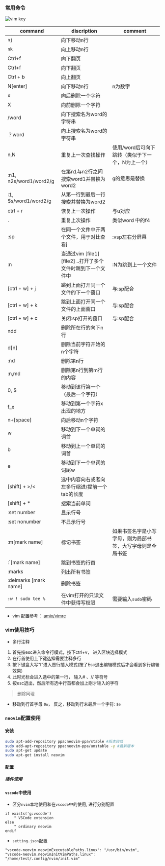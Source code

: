 ### 常用命令
![vim key](vim_key.png)

| command | discription | comment|
|------|----------|---------|
|`nj`| 向下移动n行|
|`nk`| 向上移动n行|
|Ctrl+f| 向下翻页|
|Ctrl+f| 向下翻页|
| Ctrl + b | 向上翻页|
| N[enter] | 向下移动n行| n为数字|
| x | 向后删除一个字符|
| X | 向前删除一个字符|
| /word | 向下搜索名为word的字符串 | 
| ？word | 向上搜索名为word的字符串|
| n,N | 重复上一次查找操作 | 使用/word后可向下跳转（类似于下一个，N为上一个）
| :n1, n2s/word1/word2/g | 在第n1与n2行之间搜索word1并替换为word2| g的意思是替换
|:1, $s/word1/word2/g |从第一行到最后一行搜索并替换为word2
| ctrl + r |恢复上一次操作 | 与u对应
| . | 重复上次操作 | 类似word 中的f4|
| :sp | 在同一个文件中开两个文件，用于对比查看j|:vsp左右分屏幕
|:n |当通过vim [file1] [file2] ..打开了多个文件时跳到下一个文件中| :N为跳到上一个文件
| [ctrl + w] + j | 跳到上面打开同一个文件的下一个窗口|与:sp配合
| [ctrl + w] + k | 跳到上面打开同一个文件的上面窗口 | 与:sp配合
| [ctrl + w] + c | 关闭:sp打开的窗口 | 与:sp配合
| ndd | 删除所在行的向下n行 | 
| d[n] | 删除当前字符开始的n个字符 | 
| :nd | 删除第n行 | 
| :n,md | 删除第n行到第m行的内容 | 
|0, $|移动到该行第一个（最后一个字符）| 
|f_x|移动到第一个字符x出现的地方| 
|n+[space]|向后移动n个字符| 
|w|移动到下一个单词的词首| 
|b|移动到上一个单词的词首| 
|e|移动到下一个单词的词尾w| 
|[shift] + >/<|选中内容向右或者向左多行缩进/提前一个tab的长度| 
|[shift] + \*|搜索当前单词| 
|:set number|显示行号| 
|:set nonumber|不显示行号| 
|:m[mark name]|标记书签|如果书签名字是小写字母，则为局部书签，大写字母则是全局书签|
|:\`[mark name]|跳到书签的行首|
|:marks|列出所有书签|
|:delmarks [mark name]|删除书签|
|`:w ! sudo tee %` |在vim打开的只读文件中获得写权限|需要输入`sudo`密码|

- vim 配置参考：
[amix/vimrc](https://github.com/amix/vimrc)
### vim使用技巧
-  多行注释
1. 首先按esc进入命令行模式，按下ctrl+v， 进入区块选择模式
2. 在行首使用上下键选择需要注释多行
3. 按下键盘大写“I”进入首行插入模式(按了Esc退出编辑模式后才会看到多行编辑效果)
4. 此时光标会进入选中的第一行， 输入# 、// 等符号
5. 按esc退出，然后所有选中行首都会加上刚才输入的字符
> 删除同理
- 移动到行首字母
`0w`， 反之，移动到行末最后一个字符: `$e`

### `neovim`配置使用
#### 安装
```bash
sudo apt-add-repository ppa:neovim-ppa/stable #版本较低
sudo add-apt-repository ppa:neovim-ppa/unstable -y #最新版本
sudo apt-get update
sudo apt-get install neovim
```
#### 配置

##### 插件使用

#### `vscode`中使用
- 区分`nvim`本地使用和在`vscode`中的使用, 进行分别配置
```$HOME/.config/nvim/init.vim
if exists('g:vscode')
    " VSCode extension
else
    " ordinary neovim
endif
```
- `setting.json`配置
```
"vscode-neovim.neovimExecutablePaths.linux": "/usr/bin/nvim",
"vscode-neovim.neovimInitVimPaths.linux": "/home/test/.config/nvim/init.vim"
```